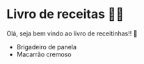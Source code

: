 # Livro de receitas :man_cook:

Olá, seja bem vindo ao livro de receitinhas!! :cookie:

- Brigadeiro de panela
- Macarrão cremoso
